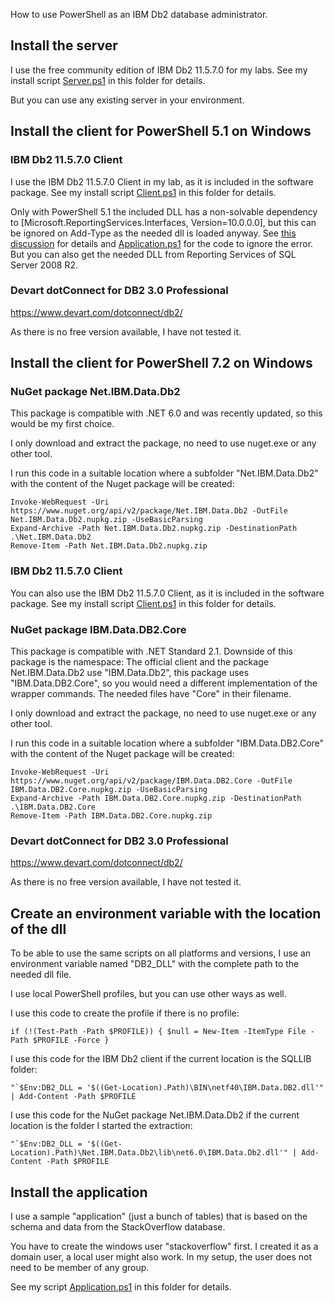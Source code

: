 How to use PowerShell as an IBM Db2 database administrator.

## Install the server

I use the free community edition of IBM Db2 11.5.7.0 for my labs. See my install script [Server.ps1](Server.ps1) in this folder for details.

But you can use any existing server in your environment.


## Install the client for PowerShell 5.1 on Windows

### IBM Db2 11.5.7.0 Client

I use the IBM Db2 11.5.7.0 Client in my lab, as it is included in the software package. See my install script [Client.ps1](Client.ps1) in this folder for details.

Only with PowerShell 5.1 the included DLL has a non-solvable dependency to [Microsoft.ReportingServices.Interfaces, Version=10.0.0.0], but this can be ignored on Add-Type as the needed dll is loaded anyway. See [this discussion](https://community.oracle.com/tech/developers/discussion/4502297) for details and [Application.ps1](Application.ps1) for the code to ignore the error. But you can also get the needed DLL from Reporting Services of SQL Server 2008 R2.


### Devart dotConnect for DB2 3.0 Professional

https://www.devart.com/dotconnect/db2/

As there is no free version available, I have not tested it.


## Install the client for PowerShell 7.2 on Windows

### NuGet package Net.IBM.Data.Db2

This package is compatible with .NET 6.0 and was recently updated, so this would be my first choice.

I only download and extract the package, no need to use nuget.exe or any other tool.

I run this code in a suitable location where a subfolder "Net.IBM.Data.Db2" with the content of the Nuget package will be created:

```
Invoke-WebRequest -Uri https://www.nuget.org/api/v2/package/Net.IBM.Data.Db2 -OutFile Net.IBM.Data.Db2.nupkg.zip -UseBasicParsing
Expand-Archive -Path Net.IBM.Data.Db2.nupkg.zip -DestinationPath .\Net.IBM.Data.Db2
Remove-Item -Path Net.IBM.Data.Db2.nupkg.zip
```


### IBM Db2 11.5.7.0 Client

You can also use the IBM Db2 11.5.7.0 Client, as it is included in the software package. See my install script [Client.ps1](Client.ps1) in this folder for details.


### NuGet package IBM.Data.DB2.Core

This package is compatible with .NET Standard 2.1. Downside of this package is the namespace: The official client and the package Net.IBM.Data.Db2 use "IBM.Data.Db2", this package uses "IBM.Data.DB2.Core", so you would need a different implementation of the wrapper commands. The needed files have "Core" in their filename.

I only download and extract the package, no need to use nuget.exe or any other tool.

I run this code in a suitable location where a subfolder "IBM.Data.DB2.Core" with the content of the Nuget package will be created:

```
Invoke-WebRequest -Uri https://www.nuget.org/api/v2/package/IBM.Data.DB2.Core -OutFile IBM.Data.DB2.Core.nupkg.zip -UseBasicParsing
Expand-Archive -Path IBM.Data.DB2.Core.nupkg.zip -DestinationPath .\IBM.Data.DB2.Core
Remove-Item -Path IBM.Data.DB2.Core.nupkg.zip
```


### Devart dotConnect for DB2 3.0 Professional

https://www.devart.com/dotconnect/db2/

As there is no free version available, I have not tested it.


## Create an environment variable with the location of the dll

To be able to use the same scripts on all platforms and versions, I use an environment variable named "DB2_DLL" with the complete path to the needed dll file.

I use local PowerShell profiles, but you can use other ways as well.

I use this code to create the profile if there is no profile:
```
if (!(Test-Path -Path $PROFILE)) { $null = New-Item -ItemType File -Path $PROFILE -Force }
```

I use this code for the IBM Db2 client if the current location is the SQLLIB folder:
```
"`$Env:DB2_DLL = '$((Get-Location).Path)\BIN\netf40\IBM.Data.DB2.dll'" | Add-Content -Path $PROFILE
```

I use this code for the NuGet package Net.IBM.Data.Db2 if the current location is the folder I started the extraction:
```
"`$Env:DB2_DLL = '$((Get-Location).Path)\Net.IBM.Data.Db2\lib\net6.0\IBM.Data.Db2.dll'" | Add-Content -Path $PROFILE
```


## Install the application

I use a sample "application" (just a bunch of tables) that is based on the schema and data from the StackOverflow database.

You have to create the windows user "stackoverflow" first. I created it as a domain user, a local user might also work. In my setup, the user does not need to be member of any group.

See my script [Application.ps1](Application.ps1) in this folder for details.
